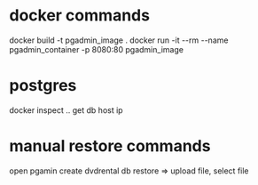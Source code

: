 # docker commands
docker build -t pgadmin_image .
docker run -it --rm --name pgadmin_container -p 8080:80 pgadmin_image

# postgres
docker inspect .. get db host ip

# manual restore commands
open pgamin
create dvdrental db
restore => upload file, select file
